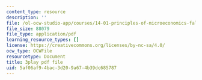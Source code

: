 ```yaml
---
content_type: resource
description: ''
file: /ol-ocw-studio-app/courses/14-01-principles-of-microeconomics-fall-2018/5af06af94bac3d209a674b39dc685787_PC3qooaF5Xs.pdf
file_size: 88079
file_type: application/pdf
learning_resource_types: []
license: https://creativecommons.org/licenses/by-nc-sa/4.0/
ocw_type: OCWFile
resourcetype: Document
title: 3play pdf file
uid: 5af06af9-4bac-3d20-9a67-4b39dc685787
---
```

